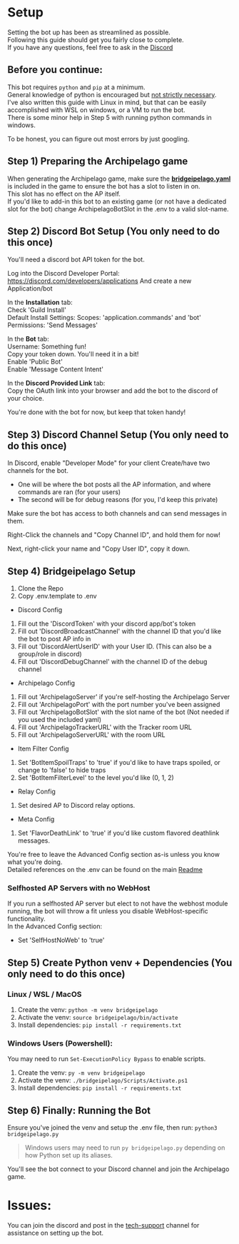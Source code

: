 # Setup
Setting the bot up has been as streamlined as possible.  
Following this guide should get you fairly close to complete.  
If you have any questions, feel free to ask in the [Discord](https://discord.gg/5v9P3qNPXp)

## Before you continue:
This bot requires `python` and `pip` at a minimum.  
General knowledge of python is encouraged but <u>not strictly necessary</u>.  
I've also written this guide with Linux in mind, but that can be easily accomplished with WSL on windows, or a VM to run the bot.  
There is some minor help in Step 5 with running python commands in windows.

To be honest, you can figure out most errors by just googling.


## Step 1) Preparing the Archipelago game
When generating the Archipelago game, make sure the <ins>**bridgeipelago.yaml**</ins> is included in the game to ensure the bot has a slot to listen in on.  
This slot has no effect on the AP itself.  
If you'd like to add-in this bot to an existing game (or not have a dedicated slot for the bot) change ArchipelagoBotSlot in the .env to a valid slot-name.

## Step 2) Discord Bot Setup (You only need to do this once)
You'll need a discord bot API token for the bot.

Log into the Discord Developer Portal: https://discord.com/developers/applications
And create a new Application/bot

In the **Installation** tab:  
Check 'Guild Install'  
Default Install Settings:
Scopes: 'application.commands' and 'bot'  
Permissions: 'Send Messages'

In the **Bot** tab:  
Username: Something fun!  
Copy your token down. You'll need it in a bit!  
Enable 'Public Bot'  
Enable 'Message Content Intent'

In the **Discord Provided Link** tab:  
Copy the OAuth link into your browser and add the bot to the discord of your choice.

You're done with the bot for now, but keep that token handy!

## Step 3) Discord Channel Setup (You only need to do this once)
In Discord, enable "Developer Mode" for your client
Create/have two channels for the bot.  
- One will be where the bot posts all the AP information, and where commands are ran (for your users) 
- The second will be for debug reasons (for you, I'd keep this private)

Make sure the bot has access to both channels and can send messages in them.

Right-Click the channels and "Copy Channel ID", and hold them for now!

Next, right-click your name and "Copy User ID", copy it down.

## Step 4) Bridgeipelago Setup
1. Clone the Repo
1. Copy .env.template to .env
- Discord Config
1. Fill out the 'DiscordToken' with your discord app/bot's token
1. Fill out 'DiscordBroadcastChannel' with the channel ID that you'd like the bot to post AP info in
1. Fill out 'DiscordAlertUserID' with your User ID. (This can also be a group/role in discord)
1. Fill out 'DiscordDebugChannel' with the channel ID of the debug channel
- Archipelago Config
1. Fill out 'ArchipelagoServer' if you're self-hosting the Archipelago Server
1. Fill out 'ArchipelagoPort' with the port number you've been assigned
1. Fill out 'ArchipelagoBotSlot' with the slot name of the bot (Not needed if you used the included yaml)
1. Fill out 'ArchipelagoTrackerURL' with the Tracker room URL
1. Fill out 'ArchipelagoServerURL' with the room URL
- Item Filter Config
1. Set 'BotItemSpoilTraps' to 'true' if you'd like to have traps spoiled, or change to 'false' to hide traps
1. Set 'BotItemFilterLevel' to the level you'd like (0, 1, 2)
- Relay Config
1. Set desired AP to Discord relay options.
- Meta Config
1. Set 'FlavorDeathLink' to 'true' if you'd like custom flavored deathlink messages.

You're free to leave the Advanced Config section as-is unless you know what you're doing.  
Detailed references on the .env can be found on the main [Readme](/README.md)

### Selfhosted AP Servers with no WebHost
If you run a selfhosted AP server but elect to not have the webhost module running, the bot will throw a fit unless you disable WebHost-specific functionality.  
In the Advanced Config section:
- Set 'SelfHostNoWeb' to 'true'

## Step 5) Create Python venv + Dependencies (You only need to do this once)

### Linux / WSL / MacOS

1. Create the venv: `python -m venv bridgeipelago`
1. Activate the venv: `source bridgeipelago/bin/activate`
1. Install dependencies: `pip install -r requirements.txt`

### Windows Users (Powershell):
You may need to run `Set-ExecutionPolicy Bypass` to enable scripts.
1. Create the venv: `py -m venv bridgeipelago`
1. Activate the venv: `./bridgeipelago/Scripts/Activate.ps1`
1. Install dependencies: `pip install -r requirements.txt`

## Step 6) Finally: Running the Bot
Ensure you've joined the venv and setup the .env file, then run: `python3 bridgeipelago.py`  
> Windows users may need to run `py bridgeipelago.py` depending on how Python set up its aliases.

You'll see the bot connect to your Discord channel and join the Archipelago game.

# Issues:
You can join the discord and post in the [tech-support](https://discord.gg/wpdPprvYgX) channel for assistance on setting up the bot.
